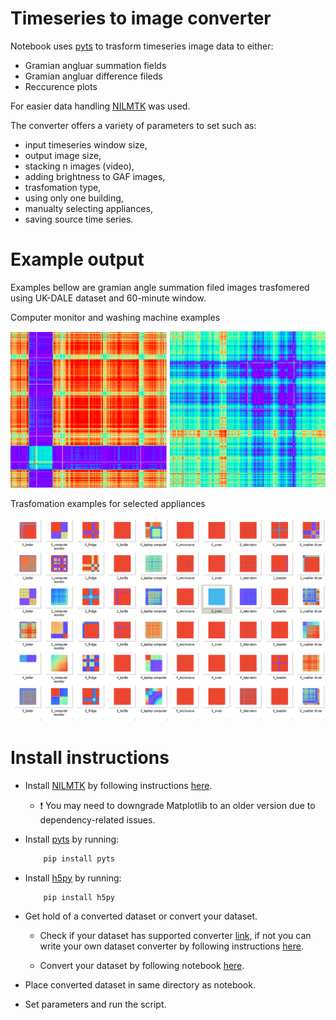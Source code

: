 # Timeseries to image converter 

Notebook uses [pyts](pyts.readthedocs.io) to trasform timeseries image data to either:

* Gramian angluar summation fields
* Gramian angluar difference fileds
* Reccurence plots 

For easier data handling [NILMTK](https://github.com/nilmtk/nilmtk) was used. 

The converter offers a variety of parameters to set such as:

* input timeseries window size,
* output image size,
* stacking n images (video),
* adding brightness to GAF images,
* trasfomation type,
* using only one building,
* manualty selecting appliances,
* saving source time series.

# Example output 

Examples bellow are gramian angle summation filed images trasfomered using UK-DALE dataset and 60-minute window.

Computer monitor and washing machine examples
<p float="center">
    <img src="/imgs/iawe-computer-gasf.png" width="250" />
    <img src="/imgs/iawe-washm-gaf.png" width="250" />
</p>

Trasfomation examples for selected appliances
<p float="center">
    <img src="/imgs/gaf_matrix.png" width="700" />
</p>

# Install instructions  

* Install [NILMTK](https://github.com/nilmtk/nilmtk) by following instructions [here](https://github.com/nilmtk/nilmtk/blob/master/docs/manual/user_guide/install_user.md).

    *  ❗️ You may need to downgrade Matplotlib to an older version due to dependency-related issues.

* Install [pyts](pyts.readthedocs.io) by running:

    ```bash
        pip install pyts
    ```
* Install [h5py](h5py.org) by running:

    ```bash
        pip install h5py
    ```

*  Get hold of a converted dataset or convert your dataset.

    * Check if your dataset has supported converter [link](https://github.com/nilmtk/nilmtk/blob/master/docs/source/nilmtk.dataset_converters.rst), if not you can write your own dataset converter by following instructions [here](https://github.com/nilmtk/nilmtk/blob/master/docs/manual/development_guide/writing_a_dataset_converter.md).

    * Convert your dataset by following notebook [here](https://github.com/nilmtk/nilmtk/blob/master/docs/manual/user_guide/data.ipynb).

* Place converted dataset in same directory as notebook.

* Set parameters and run the script.